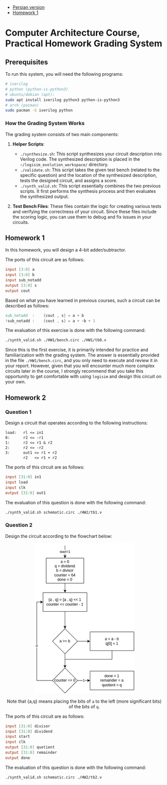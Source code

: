 - [Persian version](Readme-fa.md)
- [Homework 1](<#homework-1>)

# Computer Architecture Course, Practical Homework Grading System

## Prerequisites

To run this system, you will need the following programs:

```bash
# iverilog
# python (python-is-python3)
# ubuntu/debian (apt):
sudo apt install iverilog python3 python-is-python3
# arch (pacman)
sudo pacman -S iverilog python
```

### How the Grading System Works

The grading system consists of two main components:

1. **Helper Scripts**:

   - `./synthesize.sh`:
     This script synthesizes your circuit description into Verilog code.
     The synthesized description is placed in the `~/logisim_evolution_workspace/` directory.
   - `./validate.sh`:
     This script takes the given test bench (related to the specific question)
     and the location of the synthesized description, tests the designed circuit, and assigns a score.
   - `./synth_valid.sh`:
     This script essentially combines the two previous scripts. It first performs the synthesis process and then evaluates the synthesized output.

2. **Test Bench Files**:
   These files contain the logic for creating various tests and verifying the correctness
   of your circuit. Since these files include the scoring logic, you can use them to debug and fix issues in your circuits.

## Homework 1

In this homework, you will design a 4-bit adder/subtractor.

The ports of this circuit are as follows:

```verilog
input [3:0] a
input [3:0] b
input sub_notadd
output [3:0] s
output cout
```

Based on what you have learned in previous courses, such a circuit can be described as follows:

```verilog
sub_notadd  :    {cout , s} = a + b
!sub_notadd :    {cout , s} = a + ~b + 1
```

The evaluation of this exercise is done with the following command:

```bash
./synth_valid.sh ./HW1/bench.circ ./HW1/tb0.v
```

Since this is the first exercise, it is primarily intended for practice
and familiarization with the grading system. The answer is essentially provided
in the file `./HW1/bench.circ`, and you only need to execute and review it in your report.
However, given that you will encounter much more complex circuits later in the course,
I strongly recommend that you take this opportunity to get comfortable with using `logisim` and design this circuit on your own.

## Homework 2

### Question 1

Design a circuit that operates according to the following instructions:

```
load:   rl <= in1
0:      r2 <= -r1
1:      r2 <= r1 & r2
2:      r2 <= -r2
3:      out1 <= r1 + r2
        r2   <= r1 + r2
```

The ports of this circuit are as follows:

```verilog
input [31:0] in1
input load
input clk
output [31:0] out1
```

The evaluation of this question is done with the following command:

```bash
./synth_valid.sh schematic.circ ./HW2/tb1.v
```

### Question 2

Design the circuit according to the flowchart below:

<center>
<img src='images/2q2.jpg'/>

Note that {a,q} means placing the bits of `a` to the left (more significant bits) of the bits of `q`.

</center>

The ports of this circuit are as follows:

```verilog
input [31:0] divisor
input [31:0] dividend
input start
input clk
output [31:0] quotient
output [31:0] remainder
output done
```

The evaluation of this question is done with the following command:

```bash
./synth_valid.sh schematic.circ ./HW2/tb2.v
```
